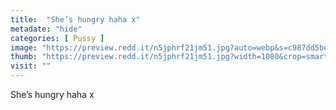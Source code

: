 ```yaml
---
title:  "She’s hungry haha x"
metadate: "hide"
categories: [ Pussy ]
image: "https://preview.redd.it/n5jphrf21jm51.jpg?auto=webp&s=c987dd5bec08f0b99d82122afd88e20f8de0575c"
thumb: "https://preview.redd.it/n5jphrf21jm51.jpg?width=1080&crop=smart&auto=webp&s=da816fb9b4a1067c697582e135c498aac1f5de94"
visit: ""
---
```

She’s hungry haha x
